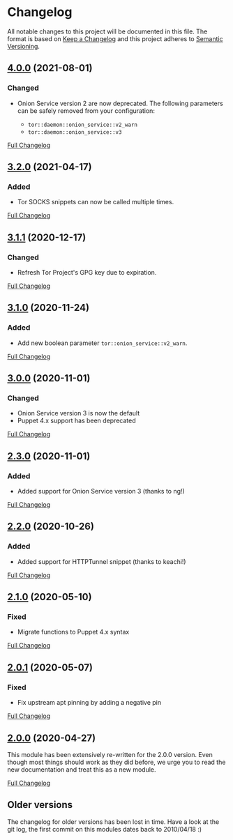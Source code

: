 # Changelog

All notable changes to this project will be documented in this file. The format
is based on [Keep a Changelog](http://keepachangelog.com/en/1.0.0/) and this
project adheres to [Semantic Versioning](http://semver.org).

## [4.0.0](https://gitlab.com/shared-puppet-modules-group/tor/-/tags/4.0.0) (2021-08-01)

### Changed

- Onion Service version 2 are now deprecated. The following parameters can be
  safely removed from your configuration:

  * `tor::daemon::onion_service::v2_warn`
  * `tor::daemon::onion_service::v3`

[Full Changelog](https://gitlab.com/shared-puppet-modules-group/tor/-/compare/3.2.0...4.0.0)

## [3.2.0](https://gitlab.com/shared-puppet-modules-group/tor/-/tags/3.1.1) (2021-04-17)

### Added

- Tor SOCKS snippets can now be called multiple times.

[Full Changelog](https://gitlab.com/shared-puppet-modules-group/tor/-/compare/3.1.1...3.2.0)

## [3.1.1](https://gitlab.com/shared-puppet-modules-group/tor/-/tags/3.1.1) (2020-12-17)

### Changed

- Refresh Tor Project's GPG key due to expiration.

[Full Changelog](https://gitlab.com/shared-puppet-modules-group/tor/-/compare/3.1.0...3.1.1)

## [3.1.0](https://gitlab.com/shared-puppet-modules-group/tor/-/tags/3.1.0) (2020-11-24)

### Added

- Add new boolean parameter `tor::onion_service::v2_warn`.

[Full Changelog](https://gitlab.com/shared-puppet-modules-group/tor/-/compare/3.0.0...3.1.0)

## [3.0.0](https://gitlab.com/shared-puppet-modules-group/tor/-/tags/3.0.0) (2020-11-01)

### Changed

- Onion Service version 3 is now the default
- Puppet 4.x support has been deprecated

[Full Changelog](https://gitlab.com/shared-puppet-modules-group/tor/-/compare/2.3.0...3.0.0)

## [2.3.0](https://gitlab.com/shared-puppet-modules-group/tor/-/tags/2.3.0) (2020-11-01)

### Added

- Added support for Onion Service version 3 (thanks to ng!)

[Full Changelog](https://gitlab.com/shared-puppet-modules-group/tor/-/compare/2.2.0...2.3.0)

## [2.2.0](https://gitlab.com/shared-puppet-modules-group/tor/-/tags/2.2.0) (2020-10-26)

### Added

- Added support for HTTPTunnel snippet (thanks to keachi!)

[Full Changelog](https://gitlab.com/shared-puppet-modules-group/tor/-/compare/2.1.0...2.2.0)

## [2.1.0](https://gitlab.com/shared-puppet-modules-group/tor/-/tags/2.1.0) (2020-05-10)

### Fixed

- Migrate functions to Puppet 4.x syntax

[Full Changelog](https://gitlab.com/shared-puppet-modules-group/tor/-/compare/2.0.1...2.1.0)

## [2.0.1](https://gitlab.com/shared-puppet-modules-group/tor/-/tags/2.0.1) (2020-05-07)

### Fixed

- Fix upstream apt pinning by adding a negative pin

[Full Changelog](https://gitlab.com/shared-puppet-modules-group/tor/-/compare/2.0.0...2.0.1)

## [2.0.0](https://gitlab.com/shared-puppet-modules-group/tor/-/tags/2.0.0) (2020-04-27)

This module has been extensively re-written for the 2.0.0 version. Even though
most things should work as they did before, we urge you to read the new
documentation and treat this as a new module.

[Full Changelog](https://gitlab.com/shared-puppet-modules-group/tor/-/compare/1.1.0...2.0.0)

## Older versions

The changelog for older versions has been lost in time. Have a look at the git
log, the first commit on this modules dates back to 2010/04/18 :)
